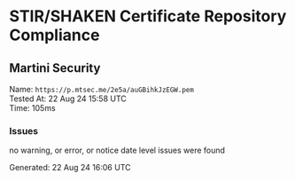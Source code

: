 # STIR/SHAKEN Certificate Repository Compliance

## Martini Security

Name: `https://p.mtsec.me/2e5a/auGBihkJzEGW.pem`\
Tested At: 22 Aug 24 15:58 UTC\
Time: 105ms

### Issues

no warning, or error, or notice date level issues were found

Generated: 22 Aug 24 16:06 UTC